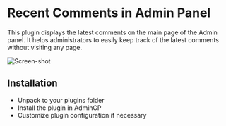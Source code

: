 # Recent Comments in Admin Panel

This plugin displays the latest comments on the main page of the Admin panel. It helps administrators to easily keep 
track of the latest comments without visiting any page.

![Screen-shot](https://user-images.githubusercontent.com/1021886/233272179-076dbbb8-9cc6-4471-a822-1651668bfd44.png)

## Installation

- Unpack to your plugins folder
- Install the plugin in AdminCP
- Customize plugin configuration if necessary
